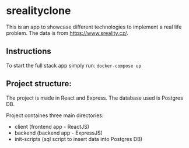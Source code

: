 # srealityclone
This is an app to showcase different technologies to implement a real life problem. The data is from https://www.sreality.cz/.

## Instructions

To start the full stack app simply run: ```docker-compose up```

## Project structure:
The project is made in React and Express. The database used is Postgres DB.

Project containes three main directories: 
- client (frontend app - ReactJS)
- backend (backend app - ExpressJS)
- init-scripts (sql script to insert data into Postgres DB)

